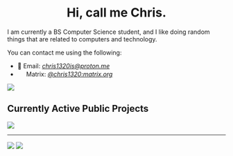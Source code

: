 <h1 align="center">Hi, call me Chris.</h1>
<p>I am currently a BS Computer Science student, and I like doing random things that are related to computers and technology.</p>

<p>You can contact me using the following:</p>
<ul>
    <li>📧 Email: <a href="mailto:chris1320is@proton.me"><i>chris1320is@proton.me</i></a></li>
    <li><img src="https://matrix.org/favicon-32x32.png" width="16px" height="16px"></img> Matrix: <a href="https://matrix.to/#/@chris1320:matrix.org"><i>@chris1320:matrix.org</i></a></li>
</ul>

<img src="https://komarev.com/ghpvc/?username=Chris1320&color=blueviolet&style=for-the-badge"></img>

<h2>Currently Active Public Projects</h2>
<a href="https://github.com/Chris1320/ConfigHandler-python">
    <img src="https://github-readme-stats-git-masterrstaa-rickstaa.vercel.app/api/pin?username=Chris1320&repo=ConfigHandler-python&theme=nightowl&hide_border=true&locale=en" align="center"></img>
</a>

<hr/>

<img src="https://github-readme-stats-git-masterrstaa-rickstaa.vercel.app/api/top-langs?username=Chris1320&theme=nightowl&hide_border=true&locale=en" align="center"></img>
<img src="https://github-readme-stats-git-masterrstaa-rickstaa.vercel.app/api?username=Chris1320&count_private=true&show_icons=true&theme=nightowl&hide_border=true&locale=en" align="center"></img>
